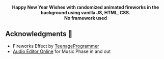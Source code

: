 <h4 align="center">
    Happy New Year Wishes with randomized animated fireworks in the background using vanilla JS, HTML, CSS. <br> No framework used
</h4>

<!-- ACKNOWLEDGMENTS -->
## Acknowledgments :muscle:
* Fireworks Effect by [TeenageProgrammer]( https://github.com/TeenageProgrammer/Firework-Click-Effect-Javascript)
* [Audio Editor Online](https://editor.audio/) for Music Phase in and out
